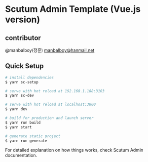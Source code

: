 # Scutum Admin Template (Vue.js version)

## contributor
@manbalboy(정훈) manbalboy@hanmail.net

## Quick Setup

``` bash
# install dependencies
$ yarn sc-setup

# serve with hot reload at 192.168.1.188:3103
$ yarn sc-dev

# serve with hot reload at localhost:3000
$ yarn dev

# build for production and launch server
$ yarn run build
$ yarn start

# generate static project
$ yarn run generate
```

For detailed explanation on how things works, check Scutum Admin documentation.
